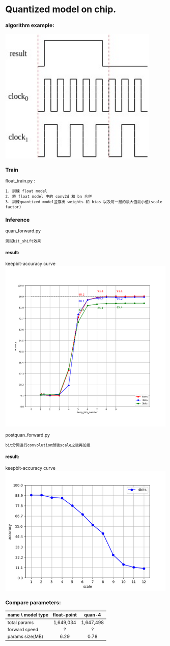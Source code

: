 # Quantized model on chip.

### algorithm example:
<img src="./img/example.jpg" width=450px>


### Train
float_train.py :  

	1. 訓練 float model
	2. 將 float model 中的 conv2d 和 bn 合併
	3. 訓練quantized model並存出 weights 和 bias 以及每一層的最大值最小值(scale factor)
   
### Inference
quan_forward.py  

	測試bit_shift效果

#### result:	
keepbit-accuracy curve
<img src="./img/quan_forward_acc.png" width=600px>

postquan_forward.py

	bit分開進行convolution然後scale之後再加總

#### result:	
keepbit-accuracy curve
<img src="./img/acc.png" width=600px>

### Compare parameters:
name \ model type |   float-point  |  quan-4  | 
----------------|:---------:|:---------:|
total params    | 1,649,034 | 1,647,498 |
forward speed   | ?         |        ?  |
params size(MB) |  6.29     |   0.78    |  
